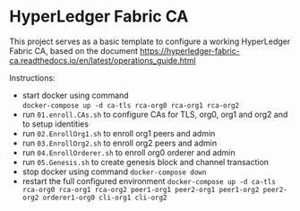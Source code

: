 # HyperLedger Fabric CA

This project serves as a basic template to configure a working HyperLedger Fabric CA, based on the document https://hyperledger-fabric-ca.readthedocs.io/en/latest/operations_guide.html

Instructions:
* start docker using command  
  ```docker-compose up -d ca-tls rca-org0 rca-org1 rca-org2```
* run ```01.enroll.CAs.sh``` to configure CAs for TLS, org0, org1 and org2 and to setup identities
* run ```02.EnrollOrg1.sh``` to enroll org1 peers and admin
* run ```03.EnrollOrg2.sh``` to enroll org2 peers and admin
* run ```04.EnrollOrderer.sh``` to enroll org0 orderer and admin
* run ```05.Genesis.sh``` to create genesis block and channel transaction
* stop docker using command
  ```docker-compose down```
* restart the full configured environment 
  ```docker-compose up -d ca-tls rca-org0 rca-org1 rca-org2 peer1-org1 peer2-org1 peer1-org2 peer2-org2 orderer1-org0 cli-org1 cli-org2```

